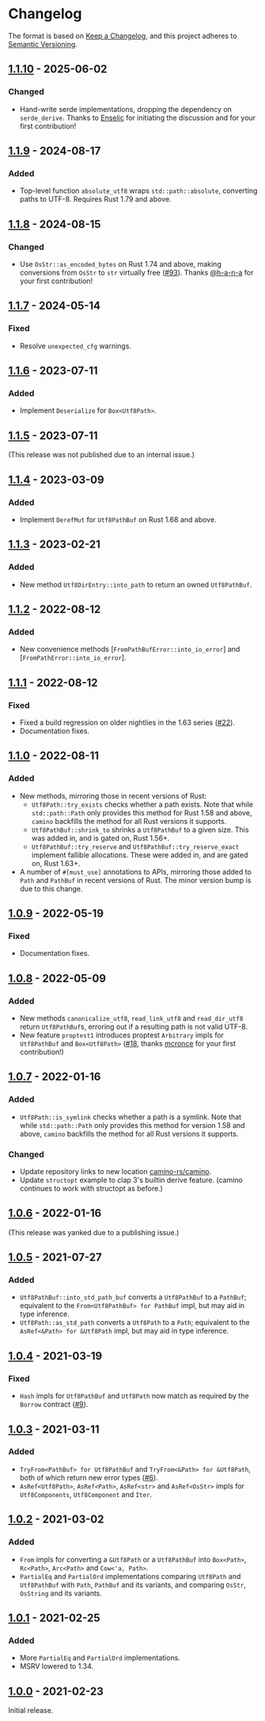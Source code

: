 # Changelog

The format is based on [Keep a Changelog](https://keepachangelog.com/en/1.0.0/),
and this project adheres to [Semantic Versioning](https://semver.org/spec/v2.0.0.html).

## [1.1.10] - 2025-06-02

### Changed

- Hand-write serde implementations, dropping the dependency on `serde_derive`. Thanks to [Enselic](https://github.com/Enselic) for initiating the discussion and for your first contribution!

## [1.1.9] - 2024-08-17

### Added

- Top-level function `absolute_utf8` wraps `std::path::absolute`, converting paths to UTF-8.
  Requires Rust 1.79 and above.

## [1.1.8] - 2024-08-15

### Changed

- Use `OsStr::as_encoded_bytes` on Rust 1.74 and above, making conversions from `OsStr` to `str` virtually free ([#93](https://github.com/camino-rs/camino/pull/93)). Thanks [@h-a-n-a](https://github.com/h-a-n-a) for your first contribution!

## [1.1.7] - 2024-05-14

### Fixed

- Resolve `unexpected_cfg` warnings.

## [1.1.6] - 2023-07-11

### Added

- Implement `Deserialize` for `Box<Utf8Path>`.

## [1.1.5] - 2023-07-11

(This release was not published due to an internal issue.)

## [1.1.4] - 2023-03-09

### Added

- Implement `DerefMut` for `Utf8PathBuf` on Rust 1.68 and above.

## [1.1.3] - 2023-02-21

### Added

- New method `Utf8DirEntry::into_path` to return an owned `Utf8PathBuf`.

## [1.1.2] - 2022-08-12

### Added

- New convenience methods [`FromPathBufError::into_io_error`] and
  [`FromPathError::into_io_error`].

## [1.1.1] - 2022-08-12

### Fixed

- Fixed a build regression on older nightlies in the 1.63 series
  ([#22](https://github.com/camino-rs/camino/issues/22)).
- Documentation fixes.

## [1.1.0] - 2022-08-11

### Added

- New methods, mirroring those in recent versions of Rust:
  - `Utf8Path::try_exists` checks whether a path exists. Note that while `std::path::Path` only provides this method for Rust 1.58 and above, `camino` backfills the method for all Rust versions it supports.
  - `Utf8PathBuf::shrink_to` shrinks a `Utf8PathBuf` to a given size. This was added in, and is gated on, Rust 1.56+.
  - `Utf8PathBuf::try_reserve` and `Utf8PathBuf::try_reserve_exact` implement fallible allocations. These were added in, and are gated on, Rust 1.63+.
- A number of `#[must_use]` annotations to APIs, mirroring those added to `Path` and `PathBuf` in recent versions of Rust. The minor version bump is due to this change.

## [1.0.9] - 2022-05-19

### Fixed

- Documentation fixes.

## [1.0.8] - 2022-05-09

### Added

- New methods `canonicalize_utf8`, `read_link_utf8` and `read_dir_utf8` return `Utf8PathBuf`s, erroring out if a resulting path is not valid UTF-8.
- New feature `proptest1` introduces proptest `Arbitrary` impls for `Utf8PathBuf` and
  `Box<Utf8Path>` ([#18], thanks [mcronce](https://github.com/mcronce) for your first contribution!)

[#18]: https://github.com/camino-rs/camino/pull/18

## [1.0.7] - 2022-01-16

### Added

- `Utf8Path::is_symlink` checks whether a path is a symlink. Note that while `std::path::Path` only
  provides this method for version 1.58 and above, `camino` backfills the method for all Rust versions
  it supports.

### Changed

- Update repository links to new location [camino-rs/camino](https://github.com/camino-rs/camino).
- Update `structopt` example to clap 3's builtin derive feature.
  (camino continues to work with structopt as before.)

## [1.0.6] - 2022-01-16

(This release was yanked due to a publishing issue.)

## [1.0.5] - 2021-07-27

### Added

- `Utf8PathBuf::into_std_path_buf` converts a `Utf8PathBuf` to a `PathBuf`; equivalent to the
  `From<Utf8PathBuf> for PathBuf` impl, but may aid in type inference.
- `Utf8Path::as_std_path` converts a `Utf8Path` to a `Path`; equivalent to the
  `AsRef<&Path> for &Utf8Path` impl, but may aid in type inference.

## [1.0.4] - 2021-03-19

### Fixed

- `Hash` impls for `Utf8PathBuf` and `Utf8Path` now match as required by the `Borrow` contract ([#9]).

[#9]: https://github.com/camino-rs/camino/issues/9

## [1.0.3] - 2021-03-11

### Added

- `TryFrom<PathBuf> for Utf8PathBuf` and `TryFrom<&Path> for &Utf8Path`, both of which return new error types ([#6]).
- `AsRef<Utf8Path>`, `AsRef<Path>`, `AsRef<str>` and `AsRef<OsStr>` impls for `Utf8Components`, `Utf8Component` and
  `Iter`.

[#6]: https://github.com/camino-rs/camino/issues/6

## [1.0.2] - 2021-03-02

### Added

- `From` impls for converting a `&Utf8Path` or a `Utf8PathBuf` into `Box<Path>`, `Rc<Path>`, `Arc<Path>` and `Cow<'a, Path>`.
- `PartialEq` and `PartialOrd` implementations comparing `Utf8Path` and `Utf8PathBuf` with `Path`, `PathBuf` and its
  variants, and comparing `OsStr`, `OsString` and its variants.

## [1.0.1] - 2021-02-25

### Added

- More `PartialEq` and `PartialOrd` implementations.
- MSRV lowered to 1.34.

## [1.0.0] - 2021-02-23

Initial release.

[1.1.10]: https://github.com/camino-rs/camino/releases/tag/camino-1.1.10
[1.1.9]: https://github.com/camino-rs/camino/releases/tag/camino-1.1.9
[1.1.8]: https://github.com/camino-rs/camino/releases/tag/camino-1.1.8
[1.1.7]: https://github.com/camino-rs/camino/releases/tag/camino-1.1.7
[1.1.6]: https://github.com/camino-rs/camino/releases/tag/camino-1.1.6
[1.1.5]: https://github.com/camino-rs/camino/releases/tag/camino-1.1.5
[1.1.4]: https://github.com/camino-rs/camino/releases/tag/camino-1.1.4
[1.1.3]: https://github.com/camino-rs/camino/releases/tag/camino-1.1.3
[1.1.2]: https://github.com/camino-rs/camino/releases/tag/camino-1.1.2
[1.1.1]: https://github.com/camino-rs/camino/releases/tag/camino-1.1.1
[1.1.0]: https://github.com/camino-rs/camino/releases/tag/camino-1.1.0
[1.0.9]: https://github.com/camino-rs/camino/releases/tag/camino-1.0.9
[1.0.8]: https://github.com/camino-rs/camino/releases/tag/camino-1.0.8
[1.0.7]: https://github.com/camino-rs/camino/releases/tag/camino-1.0.7
[1.0.6]: https://github.com/camino-rs/camino/releases/tag/camino-1.0.6
[1.0.5]: https://github.com/camino-rs/camino/releases/tag/camino-1.0.5
[1.0.4]: https://github.com/camino-rs/camino/releases/tag/camino-1.0.4
[1.0.3]: https://github.com/camino-rs/camino/releases/tag/camino-1.0.3
[1.0.2]: https://github.com/camino-rs/camino/releases/tag/camino-1.0.2
[1.0.1]: https://github.com/camino-rs/camino/releases/tag/camino-1.0.1
[1.0.0]: https://github.com/camino-rs/camino/releases/tag/camino-1.0.0
